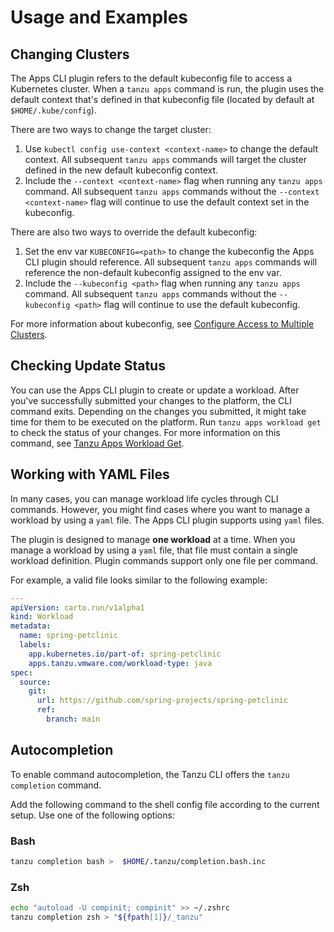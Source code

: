 # Usage and Examples

## <a id='changing-clusters'></a> Changing Clusters

The Apps CLI plugin refers to the default kubeconfig file to access a Kubernetes cluster.
When a `tanzu apps` command is run, the plugin uses the default context that's defined in that kubeconfig file (located by default at `$HOME/.kube/config`).

There are two ways to change the target cluster:

1. Use `kubectl config use-context <context-name>` to change the default context. All subsequent `tanzu apps` commands will target the cluster defined in the new default kubeconfig context.
1. Include the `--context <context-name>` flag when running any `tanzu apps` command. All subsequent `tanzu apps` commands without the `--context <context-name>` flag will continue to use the default context set in the kubeconfig.

There are also two ways to override the default kubeconfig:

1. Set the env var `KUBECONFIG=<path>` to change the kubeconfig the Apps CLI plugin should reference. All subsequent `tanzu apps` commands will reference the non-default kubeconfig assigned to the env var.
1. Include the  `--kubeconfig <path>` flag when running any `tanzu apps` command. All subsequent `tanzu apps` commands without the `--kubeconfig <path>` flag will continue to use the default kubeconfig.

For more information about kubeconfig, see [Configure Access to Multiple Clusters](https://kubernetes.io/docs/tasks/access-application-cluster/configure-access-multiple-clusters/).


## <a id='checking-update-status'></a>Checking Update Status

You can use the Apps CLI plugin to create or update a workload.
After you've successfully submitted your changes to the platform, the CLI command exits.
Depending on the changes you submitted, it might take time for them to be executed on the platform.
Run `tanzu apps workload get` to check the status of your changes.
For more information on this command, see [Tanzu Apps Workload Get](command-reference/tanzu_apps_workload_get.md).

## <a id='yaml-files'></a> Working with YAML Files

In many cases, you can manage workload life cycles through CLI commands.
However, you might find cases where you want to manage a workload by using a `yaml` file.
The Apps CLI plugin supports using `yaml` files.

The plugin is designed to manage **one workload** at a time.
When you manage a workload by using a `yaml` file, that file must contain a single workload definition.
Plugin commands support only one file per command.

For example, a valid file looks similar to the following example:

```yaml
---
apiVersion: carto.run/v1alpha1
kind: Workload
metadata:
  name: spring-petclinic
  labels:
    app.kubernetes.io/part-of: spring-petclinic
    apps.tanzu.vmware.com/workload-type: java
spec:
  source:
    git:
      url: https://github.com/spring-projects/spring-petclinic
      ref:
        branch: main
```
## <a id='autocompletion'></a>Autocompletion

To enable command autocompletion, the Tanzu CLI offers the `tanzu completion` command.

Add the following command to the shell config file according to the current setup. Use one of the following options:

### Bash

```bash
tanzu completion bash >  $HOME/.tanzu/completion.bash.inc
```

### Zsh

```sh
echo "autoload -U compinit; compinit" >> ~/.zshrc
tanzu completion zsh > "${fpath[1]}/_tanzu"
```
